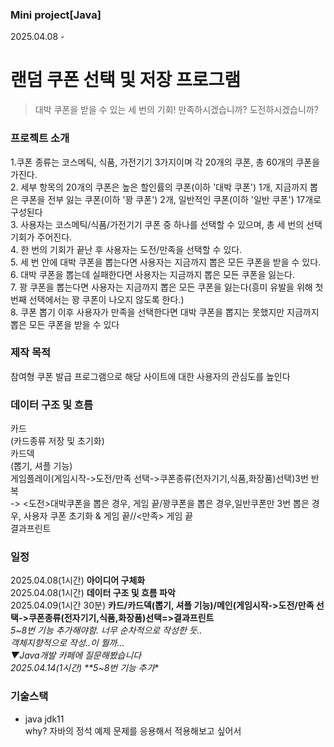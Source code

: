 ### Mini project[Java] 
2025.04.08 -
# 랜덤 쿠폰 선택 및 저장 프로그램
> 대박 쿠폰을 받을 수 있는 세 번의 기회! 만족하시겠습니까? 도전하시겠습니까?

### 프로젝트 소개
1.쿠폰 종류는 코스메틱, 식품, 가전기기 3가지이며 각 20개의 쿠폰, 총 60개의 쿠폰을 가진다.<br/>
2. 세부 항목의 20개의 쿠폰은 높은 할인률의 쿠폰(이하 '대박 쿠폰') 1개, 지금까지 뽑은 쿠폰을 전부 잃는 쿠폰(이하 '꽝 쿠폰') 2개, 일반적인 쿠폰(이하 '일반 쿠폰') 17개로 구성된다<br/>
3. 사용자는 코스메틱/식품/가전기기 쿠폰 중 하나를 선택할 수 있으며, 총 세 번의 선택 기회가 주어진다.<br/>
4. 한 번의 기회가 끝난 후 사용자는 도전/만족을 선택할 수 있다.<br/>
5. 세 번 안에 대박 쿠폰을 뽑는다면 사용자는 지금까지 뽑은 모든 쿠폰을 받을 수 있다.<br/>
6. 대박 쿠폰을 뽑는데 실패한다면 사용자는 지금까지 뽑은 모든 쿠폰을 잃는다.<br/>
7. 꽝 쿠폰을 뽑는다면 사용자는 지금까지 뽑은 모든 쿠폰을 잃는다(흥미 유발을 위해 첫번째 선택에서는 꽝 쿠폰이 나오지 않도록 한다.) <br/>
8. 쿠폰 뽑기 이후 사용자가 만족을 선택한다면 대박 쿠폰을 뽑지는 못했지만 지금까지 뽑은 모든 쿠폰을 받을 수 있다<br/>

### 제작 목적
참여형 쿠폰 발급 프로그램으로 해당 사이트에 대한 사용자의 관심도를 높인다


### 데이터 구조 및 흐름
카드<br/>
(카드종류 저장 및 초기화)<br/>
카드덱<br/>
(뽑기, 셔플 기능)<br/>
게임플레이(게임시작->도전/만족 선택->쿠폰종류(전자기기,식품,화장품)선택)3번 반복<br/>
-> <도전>대박쿠폰을 뽑은 경우, 게임 끝/꽝쿠폰을 뽑은 경우,일반쿠폰만 3번 뽑은 경우, 사용자 쿠폰 초기화 & 게임 끝//<만족> 게임 끝 <br/>
결과프린트

### 일정
2025.04.08(1시간)  **아이디어 구체화**<br/>
2025.04.08(1시간)  **데이터 구조 및 흐름 파악**<br/>
2025.04.09(1시간 30분)  **카드/카드덱(뽑기, 셔플 기능)/메인(게임시작->도전/만족 선택->쿠폰종류(전자기기,식품,화장품)선택=>결과프린트**<br/>
*5~8번 기능 추가해야함. 너무 순차적으로 작성한 듯..<br/>
객체지향적으로 작성..이 뭘까...<br/>
▼Java개발 카페에 질문해봤습니다<br/>
2025.04.14(1시간)  **5~8번 기능 추가**<br/>

### 기술스택
* java jdk11<br/>
why? 자바의 정석 예제 문제를 응용해서 적용해보고 싶어서 

